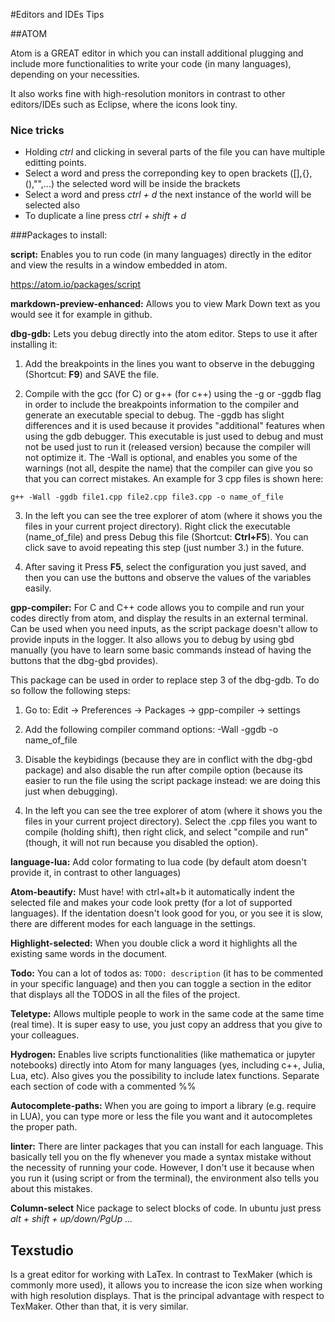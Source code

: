#Editors and IDEs Tips

##ATOM

Atom is a GREAT editor in which you can install additional plugging and include more functionalities to write your code (in many languages), depending on your necessities.

It also works fine with high-resolution monitors in contrast to other editors/IDEs such as Eclipse, where the icons look tiny.

### Nice tricks 
- Holding *ctrl* and clicking in several parts of the file you can have multiple editting points.
- Select a word and press the correponding key to open brackets ([],{},(),"",...) the selected word will be inside the brackets
- Select a word and press *ctrl + d* the next instance of the world will be selected also
- To duplicate a line press *ctrl + shift + d*

###Packages to install:

**script:** Enables you to run code (in many languages) directly in the editor and view the results in a window embedded in atom.

https://atom.io/packages/script

**markdown-preview-enhanced:** Allows you to view Mark Down text as you would see it for example in github.

**dbg-gdb:** Lets you debug directly into the atom editor. Steps to use it after installing it:

1. Add the breakpoints in the lines you want to observe in the debugging (Shortcut: **F9**) and SAVE the file.

2. Compile with the gcc (for C) or g++ (for c++) using the -g or -ggdb flag in order to include the breakpoints information to the compiler and generate an executable special to debug. The -ggdb has slight differences and it is used because it provides "additional" features when using the gdb debugger. This executable is just used to debug and must not be used just to run it (released version) because the compiler will not optimize it. The -Wall is optional, and enables you some of the warnings (not all, despite the name) that the compiler can give you so that you can correct mistakes. An example for 3 cpp files is shown here:

``g++ -Wall -ggdb file1.cpp file2.cpp file3.cpp -o name_of_file``

3. In the left you can see the tree explorer of atom (where it shows you the files in your current project directory). Right click the executable (name_of_file) and press Debug this file (Shortcut: **Ctrl+F5**). You can click save to avoid repeating this step (just number 3.) in the future.

4. After saving it Press **F5**, select the configuration you just saved, and then you can use the buttons and observe the values of the variables easily.

**gpp-compiler:** For C and C++ code allows you to compile and run your codes directly from atom, and display the results in an external terminal. Can be used when you need inputs, as the script package doesn't allow to provide inputs in the logger. It also allows you to debug by using gbd manually (you have to learn some basic commands instead of having the buttons that the dbg-gbd provides).

This package can be used in order to replace step 3 of the dbg-gdb. To do so follow the following steps:

1. Go to: Edit -> Preferences -> Packages -> gpp-compiler -> settings

2. Add the following compiler command options: -Wall -ggdb -o name_of_file

3. Disable the keybidings (because they are in conflict with the dbg-gbd package) and also disable the run after compile option (because its easier to run the file using the script package instead: we are doing this just when debugging).

4. In the left you can see the tree explorer of atom (where it shows you the files in your current project directory). Select the .cpp files you want to compile (holding shift), then right click, and select "compile and run" (though, it will not run because you disabled the option).


**language-lua:** Add color formating to lua code (by default atom doesn't provide it, in contrast to other languages)

**Atom-beautify:** Must have! with ctrl+alt+b it automatically indent the selected file and makes your code look pretty (for a lot of supported languages). If the identation doesn't look good for you, or you see it is slow, there are different modes for each language in the settings.

**Highlight-selected:** When you double click a word it highlights all the existing same words in the document.

**Todo:** You can a lot of todos as:  ``TODO: description`` (it has to be commented in your specific language) and then you can toggle a section in the editor that displays all the TODOS in all the files of the project.

**Teletype:** Allows multiple people to work in the same code at the same time (real time). It is super easy to use, you just copy an address that you give to your colleagues.

**Hydrogen:** Enables live scripts functionalities (like mathematica or jupyter notebooks) directly into Atom for many languages (yes, including c++, Julia, Lua, etc). Also gives you the possibility to include latex functions. Separate each section of code with a commented %%

**Autocomplete-paths:** When you are going to import a library (e.g. require in LUA), you can type more or less the file you want and it autocompletes the proper path.

**linter:** There are linter packages that you can install for each language. This basically tell you on the fly whenever you made a syntax mistake without the necessity of running your code. However, I don't use it because when you run it (using script or from the terminal), the environment also tells you about this mistakes.

**Column-select** Nice package to select blocks of code. In ubuntu just press *alt + shift + up/down/PgUp ...*


## Texstudio

Is a great editor for working with LaTex. In contrast to TexMaker (which is commonly more used), it allows you to increase the icon size when working with high resolution displays. That is the principal advantage with respect to TexMaker. Other than that, it is very similar.
